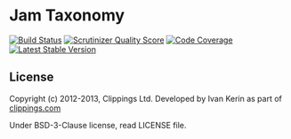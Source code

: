 # Jam Taxonomy

[![Build Status](https://travis-ci.org/OpenBuildings/jam-taxonomy.png?branch=master)](https://travis-ci.org/OpenBuildings/jam-taxonomy)
[![Scrutinizer Quality Score](https://scrutinizer-ci.com/g/OpenBuildings/jam-taxonomy/badges/quality-score.png?s=924a021f893cb780dc83b2e0cd0a091e5d624cf3)](https://scrutinizer-ci.com/g/OpenBuildings/jam-taxonomy/)
[![Code Coverage](https://scrutinizer-ci.com/g/OpenBuildings/jam-taxonomy/badges/coverage.png?s=5076208540dd6114c176c785aeb802663d807615)](https://scrutinizer-ci.com/g/OpenBuildings/jam-taxonomy/)
[![Latest Stable Version](https://poser.pugx.org/openbuildings/jam-taxonomy/v/stable.png)](https://packagist.org/packages/openbuildings/jam-taxonomy)

## License

Copyright (c) 2012-2013, Clippings Ltd. Developed by Ivan Kerin as part of [clippings.com](http://clippings.com)

Under BSD-3-Clause license, read LICENSE file.


